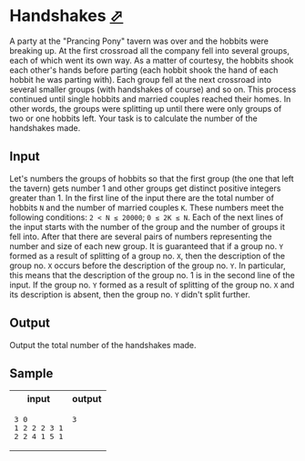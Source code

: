# Handshakes [⬀](https://acm.timus.ru/problem.aspx?space=1&num=1194)

A party at the "Prancing Pony" tavern was over and the hobbits were breaking up. At the first crossroad all the company fell into several groups, each of which went its own way. As a matter of courtesy, the hobbits shook each other's hands before parting (each hobbit shook the hand of each hobbit he was parting with). Each group fell at the next crossroad into several smaller groups (with handshakes of course) and so on. This process continued until single hobbits and married couples reached their homes. In other words, the groups were splitting up until there were only groups of two or one hobbits left. Your task is to calculate the number of the handshakes made.

## Input

Let's numbers the groups of hobbits so that the first group (the one that left the tavern) gets number 1 and other groups get distinct positive integers greater than 1. In the first line of the input there are the total number of hobbits `N` and the number of married couples `K`. These numbers meet the following conditions: `2 < N ≤ 20000`; `0 ≤ 2K ≤ N`. Each of the next lines of the input starts with the number of the group and the number of groups it fell into. After that there are several pairs of numbers representing the number and size of each new group. It is guaranteed that if a group no. `Y` formed as a result of splitting of a group no. `X`, then the description of the group no. `X` occurs before the description of the group no. `Y`. In particular, this means that the description of the group no. 1 is in the second line of the input. If the group no. `Y` formed as a result of splitting of the group no. `X` and its description is absent, then the group no. `Y` didn't split further.

## Output

Output the total number of the handshakes made.


## Sample

<table>
<tr>
<th>input</th>
<th>output</th>
</tr>
<tr>
<td style="vertical-align: top">
<pre>
3 0
1 2 2 2 3 1
2 2 4 1 5 1
</pre>
</td>
<td style="vertical-align: top">
<pre>
3
</pre>
</td>
</tr>
</table>
